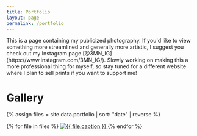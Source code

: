 ```yaml
---
title: Portfolio
layout: page
permalink: /portfolio
---
```

<head>
<link rel="stylesheet" href="/assets/css/lightbox.css">
<script src="/assets/js/jquery.min.js"></script>
<script src="/assets/js/lightbox.js"></script>
</head>
This is a page containing my publicized photography. If you'd like to view something more streamlined and generally more artistic, I suggest you check out my Instagram page [@3MN_IG](https://www.instagram.com/3MN_IG/). Slowly working on making this a more professional thing for myself, so stay tuned for a different website where I plan to sell prints if you want to support me! 

# Gallery
{% assign files = site.data.portfolio | sort: "date" | reverse %}

<div class="photo-gallery">
    {% for file in files %}
    <a href="{{ file.path }}" data-lightbox="photo">
        <img src="{{ file.path }}" alt="{{ file.caption }}">
    </a>
    {% endfor %}
</div>